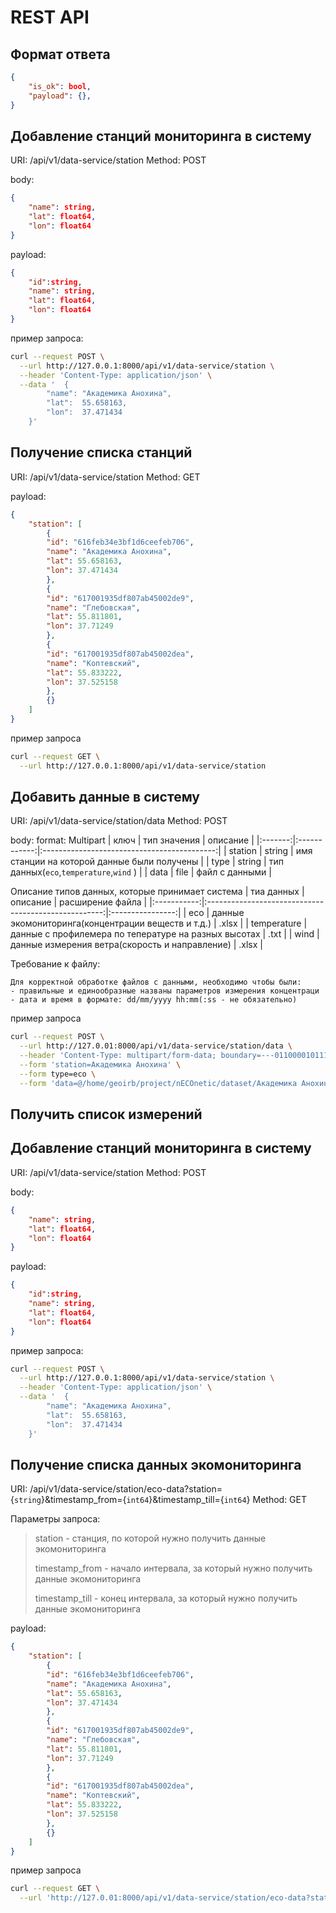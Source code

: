 # REST API

## Формат ответа

```json
{
    "is_ok": bool,
    "payload": {},
}
```

## Добавление станций мониторинга в систему

URI: /api/v1/data-service/station
Method: POST

body:
```json
{
    "name": string,
    "lat": float64,
    "lon": float64
}
```

payload:
```json
{
    "id":string,
    "name": string,
    "lat": float64,
    "lon": float64
}
```

пример запроса:
```bash
curl --request POST \
  --url http://127.0.0.1:8000/api/v1/data-service/station \
  --header 'Content-Type: application/json' \
  --data '	{
		"name": "Академика Анохина",
		"lat":  55.658163,
		"lon":  37.471434
	}'
```

## Получение списка станций

URI: /api/v1/data-service/station
Method: GET

payload:
```json
{
    "station": [
        {
        "id": "616feb34e3bf1d6ceefeb706",
        "name": "Академика Анохина",
        "lat": 55.658163,
        "lon": 37.471434
        },
        {
        "id": "617001935df807ab45002de9",
        "name": "Глебовская",
        "lat": 55.811801,
        "lon": 37.71249
        },
        {
        "id": "617001935df807ab45002dea",
        "name": "Коптевский",
        "lat": 55.833222,
        "lon": 37.525158
        },
        {}
    ]
}
```

пример запроса
```bash
curl --request GET \
  --url http://127.0.0.1:8000/api/v1/data-service/station
```

## Добавить данные в систему

URI: /api/v1/data-service/station/data
Method: POST

body:
format: Multipart
|  ключ   | тип значения |                  описание                   |
|:-------:|:------------:|:-------------------------------------------:|
| station |    string    | имя станции на которой данные были получены |
|  type   |    string    |   тип данных(`eco`,`temperature`,`wind` )   |
|  data   |     file     |               файл с данными                |


Описание типов данных, которые принимает система
| тиа данных  |                       описание                       | расширение файла |
|:-----------:|:----------------------------------------------------:|:----------------:|
|     eco     |  данные экомониторинга(концентрации веществ и т.д.)  |      .xlsx       |
| temperature | данные с профилемера по тепературе на разных высотах |       .txt       |
|    wind     |    данные измерения ветра(скорость и направление)    |      .xlsx       |

Требование к файлу:
```
Для корректной обработке файлов с данными, необходимо чтобы были:
- правильные и единообразные названы параметров измерения концентраци
- дата и время в формате: dd/mm/yyyy hh:mm(:ss - не обязательно)
```

пример запроса
```bash
curl --request POST \
  --url http://127.0.01:8000/api/v1/data-service/station/data \
  --header 'Content-Type: multipart/form-data; boundary=---011000010111000001101001' \
  --form 'station=Академика Анохина' \
  --form type=eco \
  --form 'data=@/home/geoirb/project/nECOnetic/dataset/Академика Анохина 2020.xlsx'
```

## Получить список измерений

## Добавление станций мониторинга в систему

URI: /api/v1/data-service/station
Method: POST

body:
```json
{
    "name": string,
    "lat": float64,
    "lon": float64
}
```

payload:
```json
{
    "id":string,
    "name": string,
    "lat": float64,
    "lon": float64
}
```

пример запроса:
```bash
curl --request POST \
  --url http://127.0.0.1:8000/api/v1/data-service/station \
  --header 'Content-Type: application/json' \
  --data '	{
		"name": "Академика Анохина",
		"lat":  55.658163,
		"lon":  37.471434
	}'
```

## Получение списка данных экомониторинга

URI: /api/v1/data-service/station/eco-data?station={`string`}&timestamp_from={`int64`}&timestamp_till={`int64`}
Method: GET

Параметры запроса:
>station - станция, по которой нужно получить данные экомониторинга
>
>timestamp_from - начало интервала, за который нужно получить данные экомониторинга
>
>timestamp_till - конец интервала, за который нужно получить данные экомониторинга

payload:
```json
{
    "station": [
        {
        "id": "616feb34e3bf1d6ceefeb706",
        "name": "Академика Анохина",
        "lat": 55.658163,
        "lon": 37.471434
        },
        {
        "id": "617001935df807ab45002de9",
        "name": "Глебовская",
        "lat": 55.811801,
        "lon": 37.71249
        },
        {
        "id": "617001935df807ab45002dea",
        "name": "Коптевский",
        "lat": 55.833222,
        "lon": 37.525158
        },
        {}
    ]
}
```

пример запроса
```bash
curl --request GET \
  --url 'http://127.0.01:8000/api/v1/data-service/station/eco-data?station="Академика Анохина"&timestamp_from=1609443600&timestamp_till=1609443600'
```
